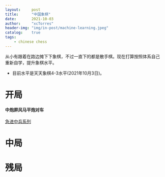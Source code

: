 ```yaml
---
layout:     post
title:      "中国象棋"
date:       2021-10-03
author:     "xcTorres"
header-img: "img/in-post/machine-learning.jpeg"
catalog:    true
tags:
    - chinese chess
---      
```


从小有跟着在路边摊下下象棋，不过一直下的都是散手棋。现在打算按照体系自己重新自学，提升象棋水平。
- 目前水平是天天象棋4-3水平(2021年10月3日)。
# 开局
#### 中炮屏风马平炮对车  
[急进中兵系列](https://www.xiangqiqipu.com/Category/View-4655.html)
# 中局

# 残局

